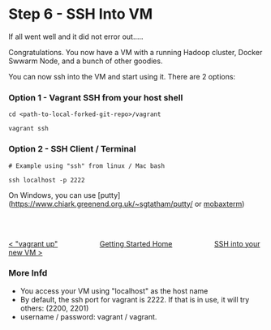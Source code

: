 # Step 6 - SSH Into VM

If all went well and it did not error out.....

Congratulations.  You now have a VM with a running Hadoop cluster, Docker Swwarm Node, and a bunch of other goodies.

You can now ssh into the VM and start using it.  There are 2 options:

### Option 1 - Vagrant SSH from your host shell


```
cd <path-to-local-forked-git-repo>/vagrant

vagrant ssh
```
### Option 2 - SSH Client / Terminal

```
# Example using "ssh" from linux / Mac bash

ssh localhost -p 2222
```

On Windows, you can use [putty](https://www.chiark.greenend.org.uk/~sgtatham/putty/ or [mobaxterm](https://mobaxterm.mobatek.net/download.html))

<br>
<br>

 [< "vagrant up"](vagrant-up.md) &nbsp;&nbsp;&nbsp;&nbsp;&nbsp;&nbsp;&nbsp;&nbsp;&nbsp;&nbsp;&nbsp;&nbsp;&nbsp;&nbsp;&nbsp;&nbsp;&nbsp;&nbsp;&nbsp;&nbsp;[Getting Started Home](getting-started.md)&nbsp;&nbsp;&nbsp;&nbsp;&nbsp;&nbsp;&nbsp;&nbsp;&nbsp;&nbsp;&nbsp;&nbsp;&nbsp;&nbsp;&nbsp;&nbsp;&nbsp;&nbsp;&nbsp;&nbsp;  [SSH into your new VM >](ssh-into-vm.md)


### More Infd

* You access your VM using "localhost" as the host name
* By default, the ssh port for vagrant is 2222.  If that is in use, it will try others:  (2200, 2201)
* username / password:  vagrant / vagrant.